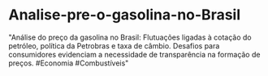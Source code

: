 # Analise-pre-o-gasolina-no-Brasil
"Análise do preço da gasolina no Brasil: Flutuações ligadas à cotação do petróleo, política da Petrobras e taxa de câmbio. Desafios para consumidores evidenciam a necessidade de transparência na formação de preços. #Economia #Combustíveis"
